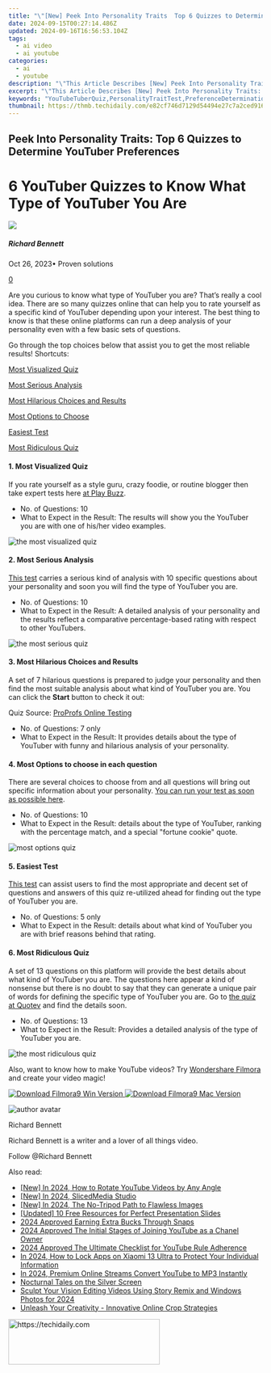 ```yaml
---
title: "\"[New] Peek Into Personality Traits  Top 6 Quizzes to Determine YouTuber Preferences for 2024\""
date: 2024-09-15T00:27:14.486Z
updated: 2024-09-16T16:56:53.104Z
tags:
  - ai video
  - ai youtube
categories:
  - ai
  - youtube
description: "\"This Article Describes [New] Peek Into Personality Traits: Top 6 Quizzes to Determine YouTuber Preferences for 2024\""
excerpt: "\"This Article Describes [New] Peek Into Personality Traits: Top 6 Quizzes to Determine YouTuber Preferences for 2024\""
keywords: "YouTubeTuberQuiz,PersonalityTraitTest,PreferenceDetermination,VideoCreatorPreference,QuizzesPersonality,YouTubersPreferences,PersonalityQuizTop6"
thumbnail: https://thmb.techidaily.com/e82cf746d7129d54494e27c7a2ced91643ff65f2f3b23f8677650a8fb00dc7f5.png
---
```


## Peek Into Personality Traits: Top 6 Quizzes to Determine YouTuber Preferences

# 6 YouTuber Quizzes to Know What Type of YouTuber You Are

![](https://images.wondershare.com/filmora/article-images/richard-bennett.jpg)

##### Richard Bennett

 Oct 26, 2023• Proven solutions

[0](#commentsBoxSeoTemplate)

Are you curious to know what type of YouTuber you are? That’s really a cool idea. There are so many quizzes online that can help you to rate yourself as a specific kind of YouTuber depending upon your interest. The best thing to know is that these online platforms can run a deep analysis of your personality even with a few basic sets of questions.

Go through the top choices below that assist you to get the most reliable results! Shortcuts:

[Most Visualized Quiz](#p1)

[Most Serious Analysis](#p2)

[Most Hilarious Choices and Results](#p3)

[Most Options to Choose](#p4)

[Easiest Test](#p5)

[Most Ridiculous Quiz](#p6)

#### 1. Most Visualized Quiz

If you rate yourself as a style guru, crazy foodie, or routine blogger then take expert tests here [at Play Buzz](https://www.playbuzz.com/popbuzz/which-youtuber-are-you).

* No. of Questions: 10
* What to Expect in the Result: The results will show you the YouTuber you are with one of his/her video examples.

![the most visualized quiz](https://images.wondershare.com/filmora/article-images/visualized-quiz1.png)

#### 2. Most Serious Analysis

[This test](http://www.allthetests.com/quiz31/quiz/1402854536/Which-YouTuber-are-you) carries a serious kind of analysis with 10 specific questions about your personality and soon you will find the type of YouTuber you are.

* No. of Questions: 10
* What to Expect in the Result: A detailed analysis of your personality and the results reflect a comparative percentage-based rating with respect to other YouTubers.

![the most serious quiz](https://images.wondershare.com/filmora/article-images/most-serious-quiz2.png)

#### 3. Most Hilarious Choices and Results

A set of 7 hilarious questions is prepared to judge your personality and then find the most suitable analysis about what kind of YouTuber you are. You can click the **Start** button to check it out:

Quiz Source: [ProProfs Online Testing](https://www.proprofs.com/quiz-school/)

* No. of Questions: 7 only
* What to Expect in the Result: It provides details about the type of YouTuber with funny and hilarious analysis of your personality.

#### 4. Most Options to choose in each question

There are several choices to choose from and all questions will bring out specific information about your personality. [You can run your test as soon as possible here](https://www.doquizzes.com/Q21PPM).

* No. of Questions: 10
* What to Expect in the Result: details about the type of YouTuber, ranking with the percentage match, and a special "fortune cookie" quote.

![most options quiz](https://images.wondershare.com/filmora/article-images/fortune-cookie3.png)

#### 5. Easiest Test

[This test](https://uquiz.com/Result/89WLWx/5878231?embed=False) can assist users to find the most appropriate and decent set of questions and answers of this quiz re-utilized ahead for finding out the type of YouTuber you are.

* No. of Questions: 5 only
* What to Expect in the Result: details about what kind of YouTuber you are with brief reasons behind that rating.

#### 6. Most Ridiculous Quiz

A set of 13 questions on this platform will provide the best details about what kind of YouTuber you are. The questions here appear a kind of nonsense but there is no doubt to say that they can generate a unique pair of words for defining the specific type of YouTuber you are. Go to [the quiz at Quotev](https://www.quotev.com/quiz/9661348/Which-YouTuber-that-I-watch-are-you-like) and find the details soon.

* No. of Questions: 13
* What to Expect in the Result: Provides a detailed analysis of the type of YouTuber you are.

![the most ridiculous quiz](https://images.wondershare.com/filmora/article-images/the-most-ridiculous-quiz4.png)

 Also, want to know how to make YouTube videos? Try [Wondershare Filmora](https://tools.techidaily.com/wondershare/filmora/download/) and create your video magic!

[![Download Filmora9 Win Version](https://images.wondershare.com/filmora/guide/download-btn-win.jpg) ](https://tools.techidaily.com/wondershare/filmora/download/) [![Download Filmora9 Mac Version](https://images.wondershare.com/filmora/guide/download-btn-mac.jpg) ](https://tools.techidaily.com/wondershare/filmora/download/)

![author avatar](https://images.wondershare.com/filmora/article-images/richard-bennett.jpg)

Richard Bennett

Richard Bennett is a writer and a lover of all things video.

Follow @Richard Bennett

<ins class="adsbygoogle"
     style="display:block"
     data-ad-format="autorelaxed"
     data-ad-client="ca-pub-7571918770474297"
     data-ad-slot="1223367746"></ins>

<ins class="adsbygoogle"
     style="display:block"
     data-ad-client="ca-pub-7571918770474297"
     data-ad-slot="8358498916"
     data-ad-format="auto"
     data-full-width-responsive="true"></ins>

<span class="atpl-alsoreadstyle">Also read:</span>
<div><ul>
<li><a href="https://youtube-tips.techidaily.com/n-2024-how-to-rotate-youtube-videos-by-any-angle/"><u>[New] In 2024, How to Rotate YouTube Videos by Any Angle</u></a></li>
<li><a href="https://youtube-tips.techidaily.com/n-2024-slicedmedia-studio/"><u>[New] In 2024, SlicedMedia Studio</u></a></li>
<li><a href="https://youtube-lab.techidaily.com/n-2024-the-no-tripod-path-to-flawless-images/"><u>[New] In 2024, The No-Tripod Path to Flawless Images</u></a></li>
<li><a href="https://extra-hints.techidaily.com/updated-10-free-resources-for-perfect-presentation-slides/"><u>[Updated] 10 Free Resources for Perfect Presentation Slides</u></a></li>
<li><a href="https://snapchat-videos.techidaily.com/2024-approved-earning-extra-bucks-through-snaps/"><u>2024 Approved Earning Extra Bucks Through Snaps</u></a></li>
<li><a href="https://youtube-tips.techidaily.com/approved-the-initial-stages-of-joining-youtube-as-a-chanel-owner/"><u>2024 Approved The Initial Stages of Joining YouTube as a Chanel Owner</u></a></li>
<li><a href="https://youtube-tips.techidaily.com/approved-the-ultimate-checklist-for-youtube-rule-adherence/"><u>2024 Approved The Ultimate Checklist for YouTube Rule Adherence</u></a></li>
<li><a href="https://unlock-android.techidaily.com/in-2024-how-to-lock-apps-on-xiaomi-13-ultra-to-protect-your-individual-information-by-drfone-android/"><u>In 2024, How to Lock Apps on Xiaomi 13 Ultra to Protect Your Individual Information</u></a></li>
<li><a href="https://youtube-tips.techidaily.com/24-premium-online-streams-convert-youtube-to-mp3-instantly/"><u>In 2024, Premium Online Streams Convert YouTube to MP3 Instantly</u></a></li>
<li><a href="https://extra-resources.techidaily.com/nocturnal-tales-on-the-silver-screen/"><u>Nocturnal Tales on the Silver Screen</u></a></li>
<li><a href="https://extra-approaches.techidaily.com/sculpt-your-vision-editing-videos-using-story-remix-and-windows-photos-for-2024/"><u>Sculpt Your Vision Editing Videos Using Story Remix and Windows Photos for 2024</u></a></li>
<li><a href="https://extra-information.techidaily.com/unleash-your-creativity-innovative-online-crop-strategies/"><u>Unleash Your Creativity - Innovative Online Crop Strategies</u></a></li>
</ul></div>

<!-- affiliate ads begin -->
<a href="https://aligracehair.sjv.io/c/5597632/2135370/19272" target="_top" id="2135370">
  <img src="//a.impactradius-go.com/display-ad/19272-2135370" border="0" alt="https://techidaily.com" width="300" height="90"/>
</a>
<img height="0" width="0" src="https://aligracehair.sjv.io/i/5597632/2135370/19272" style="position:absolute;visibility:hidden;" border="0" />
<!-- affiliate ads end -->

